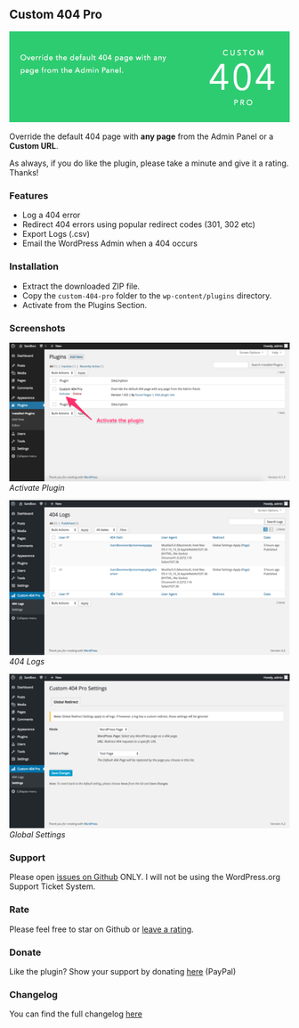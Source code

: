 ## Custom 404 Pro

![Banner](banner-772x250.png "Banner")

Override the default 404 page with **any page** from the Admin Panel or a **Custom URL**.

As always, if you do like the plugin, please take a minute and give it a rating. Thanks!

### Features

* Log a 404 error
* Redirect 404 errors using popular redirect codes (301, 302 etc)
* Export Logs (.csv)
* Email the WordPress Admin when a 404 occurs

### Installation

* Extract the downloaded ZIP file.
* Copy the ```custom-404-pro``` folder to the ```wp-content/plugins``` directory.
* Activate from the Plugins Section.

### Screenshots

![Activate Plugin](screenshot-1.png "Activate Plugin")
_Activate Plugin_

![404 Logs](screenshot-2.png "404 Logs")
_404 Logs_

![Global Settings](screenshot-3.png "Global Settings")
_Global Settings_

### Support

Please open [issues on Github](https://github.com/kunalnagar/custom-404-pro/issues) ONLY. I will not be using the WordPress.org Support Ticket System.

### Rate

Please feel free to star on Github or [leave a rating](https://wordpress.org/plugins/custom-404-pro/).

### Donate

Like the plugin? Show your support by donating [here](https://www.paypal.me/kunalnagar/10) (PayPal)

### Changelog

You can find the full changelog [here](https://wordpress.org/plugins/custom-404-pro/changelog/)
